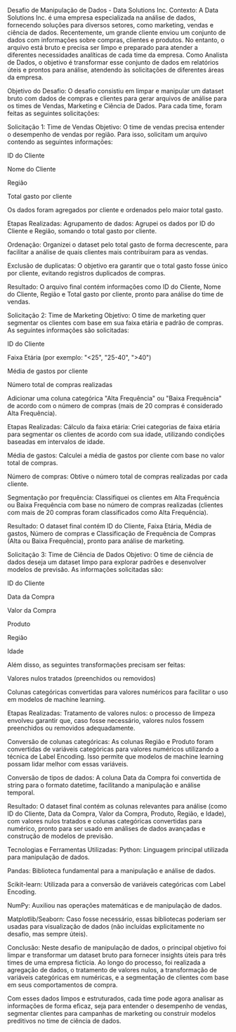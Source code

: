 Desafio de Manipulação de Dados - Data Solutions Inc.
Contexto:
A Data Solutions Inc. é uma empresa especializada na análise de dados, fornecendo soluções para diversos setores, como marketing, vendas e ciência de dados. Recentemente, um grande cliente enviou um conjunto de dados com informações sobre compras, clientes e produtos. No entanto, o arquivo está bruto e precisa ser limpo e preparado para atender a diferentes necessidades analíticas de cada time da empresa. Como Analista de Dados, o objetivo é transformar esse conjunto de dados em relatórios úteis e prontos para análise, atendendo às solicitações de diferentes áreas da empresa.

Objetivo do Desafio:
O desafio consistiu em limpar e manipular um dataset bruto com dados de compras e clientes para gerar arquivos de análise para os times de Vendas, Marketing e Ciência de Dados. Para cada time, foram feitas as seguintes solicitações:

Solicitação 1: Time de Vendas
Objetivo:
O time de vendas precisa entender o desempenho de vendas por região. Para isso, solicitam um arquivo contendo as seguintes informações:

ID do Cliente

Nome do Cliente

Região

Total gasto por cliente

Os dados foram agregados por cliente e ordenados pelo maior total gasto.

Etapas Realizadas:
Agrupamento de dados: Agrupei os dados por ID do Cliente e Região, somando o total gasto por cliente.

Ordenação: Organizei o dataset pelo total gasto de forma decrescente, para facilitar a análise de quais clientes mais contribuíram para as vendas.

Exclusão de duplicatas: O objetivo era garantir que o total gasto fosse único por cliente, evitando registros duplicados de compras.

Resultado:
O arquivo final contém informações como ID do Cliente, Nome do Cliente, Região e Total gasto por cliente, pronto para análise do time de vendas.

Solicitação 2: Time de Marketing
Objetivo:
O time de marketing quer segmentar os clientes com base em sua faixa etária e padrão de compras. As seguintes informações são solicitadas:

ID do Cliente

Faixa Etária (por exemplo: "<25", "25-40", ">40")

Média de gastos por cliente

Número total de compras realizadas

Adicionar uma coluna categórica "Alta Frequência" ou "Baixa Frequência" de acordo com o número de compras (mais de 20 compras é considerado Alta Frequência).

Etapas Realizadas:
Cálculo da faixa etária: Criei categorias de faixa etária para segmentar os clientes de acordo com sua idade, utilizando condições baseadas em intervalos de idade.

Média de gastos: Calculei a média de gastos por cliente com base no valor total de compras.

Número de compras: Obtive o número total de compras realizadas por cada cliente.

Segmentação por frequência: Classifiquei os clientes em Alta Frequência ou Baixa Frequência com base no número de compras realizadas (clientes com mais de 20 compras foram classificados como Alta Frequência).

Resultado:
O dataset final contém ID do Cliente, Faixa Etária, Média de gastos, Número de compras e Classificação de Frequência de Compras (Alta ou Baixa Frequência), pronto para análise de marketing.

Solicitação 3: Time de Ciência de Dados
Objetivo:
O time de ciência de dados deseja um dataset limpo para explorar padrões e desenvolver modelos de previsão. As informações solicitadas são:

ID do Cliente

Data da Compra

Valor da Compra

Produto

Região

Idade

Além disso, as seguintes transformações precisam ser feitas:

Valores nulos tratados (preenchidos ou removidos)

Colunas categóricas convertidas para valores numéricos para facilitar o uso em modelos de machine learning.

Etapas Realizadas:
Tratamento de valores nulos:  o processo de limpeza envolveu garantir que, caso fosse necessário, valores nulos fossem preenchidos ou removidos adequadamente.

Conversão de colunas categóricas: As colunas Região e Produto foram convertidas de variáveis categóricas para valores numéricos utilizando a técnica de Label Encoding. Isso permite que modelos de machine learning possam lidar melhor com essas variáveis.

Conversão de tipos de dados: A coluna Data da Compra foi convertida de string para o formato datetime, facilitando a manipulação e análise temporal.

Resultado:
O dataset final contém as colunas relevantes para análise (como ID do Cliente, Data da Compra, Valor da Compra, Produto, Região, e Idade), com valores nulos tratados e colunas categóricas convertidas para numérico, pronto para ser usado em análises de dados avançadas e construção de modelos de previsão.

Tecnologias e Ferramentas Utilizadas:
Python: Linguagem principal utilizada para manipulação de dados.

Pandas: Biblioteca fundamental para a manipulação e análise de dados.

Scikit-learn: Utilizada para a conversão de variáveis categóricas com Label Encoding.

NumPy: Auxiliou nas operações matemáticas e de manipulação de dados.

Matplotlib/Seaborn: Caso fosse necessário, essas bibliotecas poderiam ser usadas para visualização de dados (não incluídas explicitamente no desafio, mas sempre úteis).

Conclusão:
Neste desafio de manipulação de dados, o principal objetivo foi limpar e transformar um dataset bruto para fornecer insights úteis para três times de uma empresa fictícia. Ao longo do processo, foi realizada a agregação de dados, o tratamento de valores nulos, a transformação de variáveis categóricas em numéricas, e a segmentação de clientes com base em seus comportamentos de compra.

Com esses dados limpos e estruturados, cada time pode agora analisar as informações de forma eficaz, seja para entender o desempenho de vendas, segmentar clientes para campanhas de marketing ou construir modelos preditivos no time de ciência de dados.

